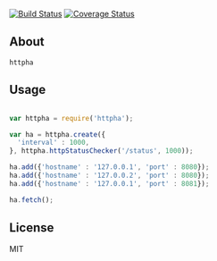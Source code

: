 [![Build Status](https://secure.travis-ci.org/aleafs/httpha.png?branch=master)](http://travis-ci.org/aleafs/httpha)
[![Coverage Status](https://coveralls.io/repos/aleafs/httpha/badge.png)](https://coveralls.io/r/aleafs/httpha)

## About

`httpha`

## Usage

```javascript

var httpha = require('httpha');

var ha = httpha.create({
  'interval' : 1000,
}, httpha.httpStatusChecker('/status', 1000));

ha.add({'hostname' : '127.0.0.1', 'port' : 8080});
ha.add({'hostname' : '127.0.0.2', 'port' : 8080});
ha.add({'hostname' : '127.0.0.1', 'port' : 8081});

ha.fetch();

```

## License

MIT

